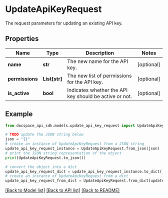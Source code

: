 # UpdateApiKeyRequest
The request parameters for updating an existing API key.

## Properties

Name | Type | Description | Notes
------------ | ------------- | ------------- | -------------
**name** | **str** | The new name for the API key. | [optional] 
**permissions** | **List[str]** | The new list of permissions for the API key. | [optional] 
**is_active** | **bool** | Indicates whether the API key should be active or not. | [optional] 

## Example

```python
from docspace_api_sdk.models.update_api_key_request import UpdateApiKeyRequest

# TODO update the JSON string below
json = "{}"
# create an instance of UpdateApiKeyRequest from a JSON string
update_api_key_request_instance = UpdateApiKeyRequest.from_json(json)
# print the JSON string representation of the object
print(UpdateApiKeyRequest.to_json())

# convert the object into a dict
update_api_key_request_dict = update_api_key_request_instance.to_dict()
# create an instance of UpdateApiKeyRequest from a dict
update_api_key_request_from_dict = UpdateApiKeyRequest.from_dict(update_api_key_request_dict)
```
[[Back to Model list]](../README.md#documentation-for-models) [[Back to API list]](../README.md#documentation-for-api-endpoints) [[Back to README]](../README.md)


